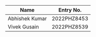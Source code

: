 | Name | Entry No.|
| ----- | --------|
| Abhishek Kumar | 2022PHZ8453 |
| Vivek Gusain | 2022PHZ8539 |
